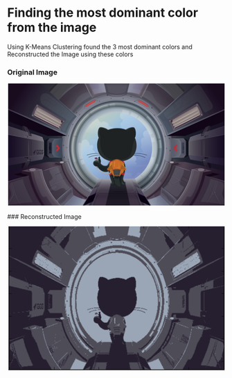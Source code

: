 # Finding the most dominant color from the image
Using K-Means Clustering found the 3 most dominant colors and Reconstructed the Image using these colors
### Original Image
<p align='center'>
  <img src="git.jpg" width="500"/>
</p>
### Reconstructed Image
<p align='center'>
  <img src="re.jpg" width="500"/>
</p>
